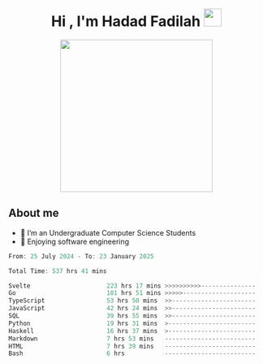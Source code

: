 <h1 align="center">Hi , I'm Hadad Fadilah <img src="https://media.giphy.com/media/hvRJCLFzcasrR4ia7z/giphy.gif" width="35"></h1>

<p align="center">
<img src="https://media.tenor.com/78dNivDemDAAAAAi/speech-bubble-venti.gif" width="300"/>    
</p>


##  About me
- 🔭 I’m an Undergraduate Computer Science Students
- 🌱 Enjoying software engineering

<!--START_SECTION:waka-->

```go
From: 25 July 2024 - To: 23 January 2025

Total Time: 537 hrs 41 mins

Svelte                     223 hrs 17 mins >>>>>>>>>>---------------   41.32 %
Go                         101 hrs 51 mins >>>>>--------------------   18.85 %
TypeScript                 53 hrs 50 mins  >>-----------------------   09.96 %
JavaScript                 42 hrs 24 mins  >>-----------------------   07.85 %
SQL                        39 hrs 55 mins  >>-----------------------   07.39 %
Python                     19 hrs 31 mins  >------------------------   03.61 %
Haskell                    16 hrs 37 mins  >------------------------   03.08 %
Markdown                   7 hrs 53 mins   -------------------------   01.46 %
HTML                       7 hrs 39 mins   -------------------------   01.42 %
Bash                       6 hrs           -------------------------   01.11 %
```

<!--END_SECTION:waka-->




<!--
**Fadil-Tao/Fadil-Tao** is a ✨ _special_ ✨ repository because its `README.md` (this file) appears on your GitHub profile.


